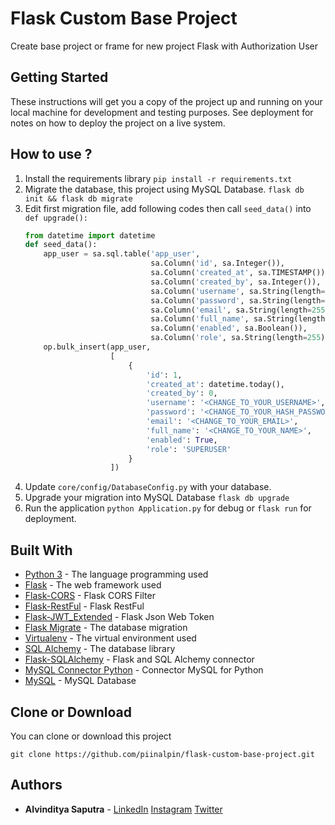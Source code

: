 # Flask Custom Base Project
Create base project or frame for new project Flask with Authorization User

## Getting Started

These instructions will get you a copy of the project up and running on your local machine for development and testing purposes. See deployment for notes on how to deploy the project on a live system.

## How to use ?
1. Install the requirements library `pip install -r requirements.txt`
2. Migrate the database, this project using MySQL Database. `flask db init && flask db migrate`
3. Edit first migration file, add following codes then call `seed_data()` into `def upgrade():`
    ```Python
    from datetime import datetime
    def seed_data():
        app_user = sa.sql.table('app_user',
                                sa.Column('id', sa.Integer()),
                                sa.Column('created_at', sa.TIMESTAMP()),
                                sa.Column('created_by', sa.Integer()),
                                sa.Column('username', sa.String(length=255)),
                                sa.Column('password', sa.String(length=255)),
                                sa.Column('email', sa.String(length=255)),
                                sa.Column('full_name', sa.String(length=255)),
                                sa.Column('enabled', sa.Boolean()),
                                sa.Column('role', sa.String(length=255)))
        op.bulk_insert(app_user,
                       [
                           {
                               'id': 1,
                               'created_at': datetime.today(),
                               'created_by': 0,
                               'username': '<CHANGE_TO_YOUR_USERNAME>',
                               'password': '<CHANGE_TO_YOUR_HASH_PASSWORD_BASE64>',
                               'email': '<CHANGE_TO_YOUR_EMAIL>',
                               'full_name': '<CHANGE_TO_YOUR_NAME>',
                               'enabled': True,
                               'role': 'SUPERUSER'
                           }
                       ])
    ```
4. Update `core/config/DatabaseConfig.py` with your database.
4. Upgrade your migration into MySQL Database `flask db upgrade`
5. Run the application `python Application.py` for debug or `flask run` for deployment.

## Built With

* [Python 3](https://www.python.org/download/releases/3.0/) - The language programming used
* [Flask](http://flask.pocoo.org/) - The web framework used
* [Flask-CORS](https://flask-cors.readthedocs.io/en/latest/) - Flask CORS Filter
* [Flask-RestFul](https://flask-restful.readthedocs.io/en/latest/) - Flask RestFul
* [Flask-JWT_Extended](https://flask-jwt-extended.readthedocs.io/en/stable/) - Flask Json Web Token
* [Flask Migrate](https://pypi.org/project/Flask-Migrate/) - The database migration
* [Virtualenv](https://virtualenv.pypa.io/en/latest/) - The virtual environment used
* [SQL Alchemy](https://www.sqlalchemy.org/) - The database library
* [Flask-SQLAlchemy](http://flask-sqlalchemy.pocoo.org/2.3/) - Flask and SQL Alchemy connector
* [MySQL Connector Python](https://pypi.org/project/mysql-connector-python/) - Connector MySQL for Python
* [MySQL](https://www.mysql.com/) - MySQL Database


## Clone or Download

You can clone or download this project
```
git clone https://github.com/piinalpin/flask-custom-base-project.git
```

## Authors

* **Alvinditya Saputra** - [LinkedIn](https://linkedin.com/in/piinalpin) [Instagram](https://www.instagram.com/piinalpin) [Twitter](https://www.twitter.com/piinalpin)
